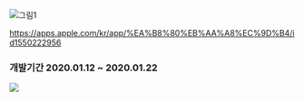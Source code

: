 ![그림1](https://user-images.githubusercontent.com/55137069/105467128-98bac380-5cd8-11eb-9eb9-49150b2272f1.png)

https://apps.apple.com/kr/app/%EA%B8%80%EB%AA%A8%EC%9D%B4/id1550222956

### 개발기간 2020.01.12 ~ 2020.01.22

[![](http://img.youtube.com/vi/eK9fz93OS-g/0.jpg)](http://www.youtube.com/watch?v=eK9fz93OS-g "글모이")
